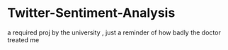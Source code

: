# Twitter-Sentiment-Analysis
a required proj by the university , just a reminder of how badly the doctor treated me 
